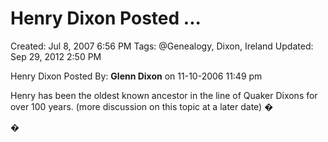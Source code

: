 # Henry Dixon Posted ...

Created: Jul 8, 2007 6:56 PM
Tags: @Genealogy, Dixon, Ireland
Updated: Sep 29, 2012 2:50 PM

Henry Dixon		Posted By:		**Glenn Dixon**	 on 11-10-2006 11:49 pm

Henry
has been the oldest known ancestor in the line of Quaker Dixons for
over 100 years. (more discussion on this topic at a later date) �

�